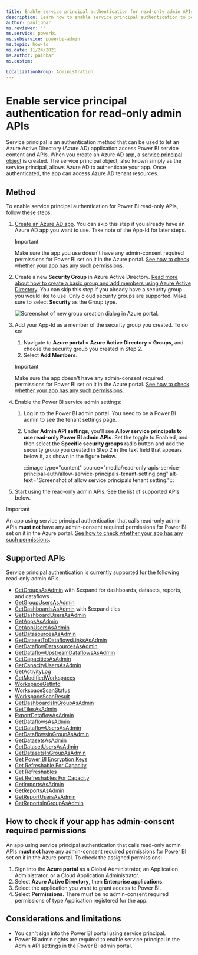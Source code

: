 ```yaml
---
title: Enable service principal authentication for read-only admin APIs
description: Learn how to enable service principal authentication to permit use of read-only admin APIs.
author: paulinbar
ms.reviewer: ''
ms.service: powerbi
ms.subservice: powerbi-admin
ms.topic: how-to
ms.date: 11/24/2021
ms.author: painbar
ms.custom:

LocalizationGroup: Administration
---
```


# Enable service principal authentication for read-only admin APIs

Service principal is an authentication method that can be used to let an Azure Active Directory (Azure AD) application access Power BI service content and APIs.
When you create an Azure AD app, a [service principal object](/azure/active-directory/develop/app-objects-and-service-principals#service-principal-object) is created. The service principal object, also known simply as the service principal, allows Azure AD to authenticate your app. Once authenticated, the app can access Azure AD tenant resources.

## Method

To enable service principal authentication for Power BI read-only APIs, follow these steps:

1. [Create an Azure AD app](/azure/active-directory/develop/howto-create-service-principal-portal). You can skip this step if you already have an Azure AD app you want to use. Take note of the App-Id for later steps.

    >[!IMPORTANT]
    > Make sure the app you use doesn't have any admin-consent required permissions for Power BI set on it in the Azure portal. [See how to check whether your app has any such permissions](#how-to-check-if-your-app-has-admin-consent-required-permissions). 
1. Create a new **Security Group** in Azure Active Directory. [Read more about how to create a basic group and add members using Azure Active Directory](/azure/active-directory/fundamentals/active-directory-groups-create-azure-portal). You can skip this step if you already have a security group you would like to use. Only cloud security groups are supported.
    Make sure to select **Security** as the Group type.

    ![Screenshot of new group creation dialog in Azure portal.](media/read-only-apis-service-principal-auth/azure-portal-new-group-dialog.png)

3. Add your App-Id as a member of the security group you created. To do so:
    1. Navigate to **Azure portal > Azure Active Directory > Groups**, and choose the security group you created in Step 2.
    1. Select **Add Members**.

    > [!IMPORTANT]
    > Make sure the app doesn't have any admin-consent required permissions for Power BI set on it in the Azure portal. [See how to check whether your app has any such permissions](#how-to-check-if-your-app-has-admin-consent-required-permissions).

4. Enable the Power BI service admin settings:
    1. Log in to the Power BI admin portal. You need to be a Power BI admin to see the tenant settings page.
    1. Under **Admin API settings**, you'll see **Allow service principals to use read-only Power BI admin APIs**. Set the toggle to Enabled, and then select the **Specific security groups** radio button and add the security group you created in Step 2 in the text field that appears below it, as shown in the figure below.

        :::image type="content" source="media/read-only-apis-service-principal-auth/allow-service-principals-tenant-setting.png" alt-text="Screenshot of allow service principals tenant setting.":::

 5. Start using the read-only admin APIs. See the list of supported APIs below.

>[!IMPORTANT]
>An app using service principal authentication that calls read-only admin APIs **must not** have any admin-consent required permissions for Power BI set on it in the Azure portal. [See how to check whether your app has any such permissions](#how-to-check-if-your-app-has-admin-consent-required-permissions).

## Supported APIs

Service principal authentication is currently supported for the following read-only admin APIs.

* [GetGroupsAsAdmin](/rest/api/power-bi/admin/groups_getgroupsasadmin) with $expand for dashboards, datasets, reports, and dataflows 
* [GetGroupUsersAsAdmin](/rest/api/power-bi/admin/groups-get-group-users-as-admin)
* [GetDashboardsAsAdmin](/rest/api/power-bi/admin/dashboards_getdashboardsasadmin) with $expand tiles
* [GetDashboardUsersAsAdmin](/rest/api/power-bi/admin/dashboards-get-dashboard-users-as-admin)
* [GetAppsAsAdmin](/rest/api/power-bi/admin/apps-get-apps-as-admin)
* [GetAppUsersAsAdmin](/rest/api/power-bi/admin/apps-get-app-users-as-admin)
* [GetDatasourcesAsAdmin](/rest/api/power-bi/admin/datasets_getdatasourcesasadmin) 
* [GetDatasetToDataflowsLinksAsAdmin](/rest/api/power-bi/admin/datasets_getdatasettodataflowslinksingroupasadmin)
* [GetDataflowDatasourcesAsAdmin](/rest/api/power-bi/admin/dataflows_getdataflowdatasourcesasadmin) 
* [GetDataflowUpstreamDataflowsAsAdmin](/rest/api/power-bi/admin/dataflows_getupstreamdataflowsingroupasadmin) 
* [GetCapacitiesAsAdmin](/rest/api/power-bi/admin/getcapacitiesasadmin)
* [GetCapacityUsersAsAdmin](/rest/api/power-bi/admin/capacities-get-capacity-users-as-admin)
* [GetActivityLog](/rest/api/power-bi/admin/getactivityevents)
* [GetModifiedWorkspaces](/rest/api/power-bi/admin/workspace-info-get-modified-workspaces)
* [WorkspaceGetInfo](/rest/api/power-bi/admin/workspace-info-post-workspace-info)
* [WorkspaceScanStatus](/rest/api/power-bi/admin/workspace-info-get-scan-status)
* [WorkspaceScanResult](/rest/api/power-bi/admin/workspace-info-get-scan-result)
* [GetDashboardsInGroupAsAdmin](/rest/api/power-bi/admin/dashboards_getdashboardsasadmin)
* [GetTilesAsAdmin](/rest/api/power-bi/admin/dashboards_gettilesasadmin)
* [ExportDataflowAsAdmin](/rest/api/power-bi/admin/dataflows_exportdataflowasadmin)
* [GetDataflowsAsAdmin](/rest/api/power-bi/admin/dataflows_getdataflowsasadmin)
* [GetDataflowUsersAsAdmin](/rest/api/power-bi/admin/dataflows-get-dataflow-users-as-admin)
* [GetDataflowsInGroupAsAdmin](/rest/api/power-bi/admin/dataflows_getdataflowsingroupasadmin)
* [GetDatasetsAsAdmin](/rest/api/power-bi/admin/datasets_getdatasetsasadmin)
* [GetDatasetUsersAsAdmin](/rest/api/power-bi/admin/datasets-get-dataset-users-as-admin)
* [GetDatasetsInGroupAsAdmin](/rest/api/power-bi/admin/datasets_getdatasetsingroupasadmin)
* [Get Power BI Encryption Keys](/rest/api/power-bi/admin/getpowerbiencryptionkeys)
* [Get Refreshable For Capacity](/rest/api/power-bi/admin/getrefreshableforcapacity)
* [Get Refreshables](/rest/api/power-bi/admin/getrefreshables)
* [Get Refreshables For Capacity](/rest/api/power-bi/admin/getrefreshablesforcapacity)
* [GetImportsAsAdmin](/rest/api/power-bi/admin/imports_getimportsasadmin)
* [GetReportsAsAdmin](/rest/api/power-bi/admin/reports_getreportsasadmin)
* [GetReportUsersAsAdmin](/rest/api/power-bi/admin/reports-get-report-users-as-admin)
* [GetReportsInGroupAsAdmin](/rest/api/power-bi/admin/reports_getreportsingroupasadmin)

## How to check if your app has admin-consent required permissions

An app using service principal authentication that calls read-only admin APIs **must not** have any admin-consent required permissions for Power BI set on it in the Azure portal. To check the assigned permissions:

1. Sign into the **Azure portal** as a Global Administrator, an Application Administrator, or a Cloud Application Administrator.
1. Select **Azure Active Directory**, then **Enterprise applications**.
1. Select the application you want to grant access to Power BI.
1. Select **Permissions**. There must be no admin-consent required permissions of type Application registered for the app.

## Considerations and limitations

* You can't sign into the Power BI portal using service principal.
* Power BI admin rights are required to enable service principal in the Admin API settings in the Power BI admin portal.
